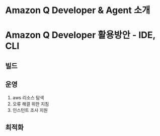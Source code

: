 
# Amazon Q Developer & Agent 소개







# Amazon Q Developer 활용방안 - IDE, CLI
## 빌드


## 운영
1. aws 리소스 탐색
2. 오류 해결 위한 지침
3. 인스턴트 조사 지원


## 최적화




